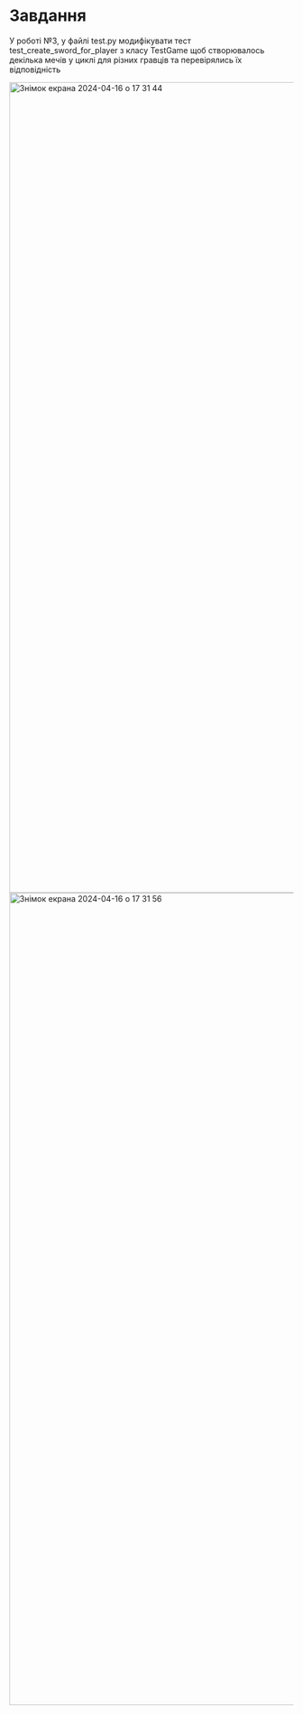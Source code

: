 # Завдання 

У роботі №3, у файлі test.py модифікувати тест test_create_sword_for_player з класу TestGame щоб створювалось декілька мечів у циклі для різних гравців та перевірялись їх відповідність


<img width="1437" alt="Знімок екрана 2024-04-16 о 17 31 44" src="https://github.com/KhanykAnnaMaria/Exam/assets/155006984/0ce46284-ab06-4fee-b161-5d34b10a14a0">


<img width="1440" alt="Знімок екрана 2024-04-16 о 17 31 56" src="https://github.com/KhanykAnnaMaria/Exam/assets/155006984/2dc15bab-bd9d-4024-bf2e-5db5a9390529">
